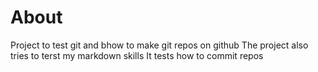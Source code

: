 # About
Project to test git and bhow to make git repos on github
The project also tries to terst my markdown skills
It tests how to commit repos